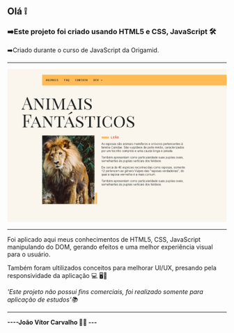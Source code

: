 <h2>Olá ❕</h2>
<h3>➡️Este projeto foi criado usando <strong>HTML5 e CSS, JavaScript</strong> 🛠️</h3>
<p>➡️Criado durante o curso de JavaScript da Origamid.</p>
<hr>
<img src="imgs/animais-fan.jpg"></img>
<hr>
<p>Foi aplicado aqui meus conhecimentos de HTML5, CSS, JavaScript  manipulando do DOM, gerando efeitos e uma melhor experiência visual para o usuário.</p>
<p>Também foram ultilizados conceitos para melhorar UI/UX, presando pela responsividade da aplicação 💻 🖥️📱</p>
<em>'Este projeto não possui fins comerciais, foi realizado somente para aplicação de estudos'📚</em>
<hr>
<strong>----João Vítor Carvalho 👨‍💻 ---</strong>